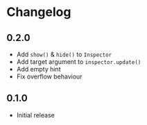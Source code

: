 # Changelog

## 0.2.0

- Add `show()` & `hide()` to `Inspector`
- Add target argument to `inspector.update()`
- Add empty hint
- Fix overflow behaviour

## 0.1.0

- Initial release
